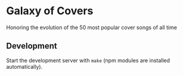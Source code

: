 # Galaxy of Covers

Honoring the evolution of the 50 most popular cover songs of all time

## Development

Start the development server with `make` (npm modules are installed automatically).

